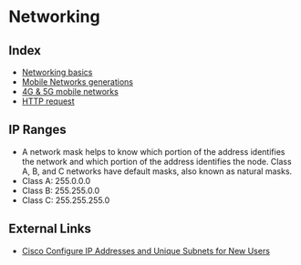 # Networking

## Index

- [Networking basics](./networking-basics.md)
- [Mobile Networks generations](./mobile-networks-generations.md)
- [4G & 5G mobile networks](./4g-5g-networks.md)
- [HTTP request](./http-request.md)

## IP Ranges

- A network mask helps to know which portion of the address identifies the network and which portion of the address identifies the node. Class A, B, and C networks have default masks, also known as natural masks.
- Class A: 255.0.0.0
- Class B: 255.255.0.0
- Class C: 255.255.255.0

## External Links

- [Cisco Configure IP Addresses and Unique Subnets for New Users](https://www.cisco.com/c/en/us/support/docs/ip/routing-information-protocol-rip/13788-3.html)
